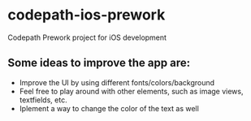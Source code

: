 # codepath-ios-prework
Codepath Prework project for iOS development

## Some ideas to improve the app are:
- Improve the UI by using different fonts/colors/background
- Feel free to play around with other elements, such as image views, textfields, etc.
- Iplement a way to change the color of the text as well
